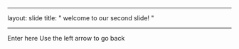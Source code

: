 _ _ _
layout: slide
title: " welcome to our second slide! "
_ _ _
Enter here
Use the left arrow to go back

